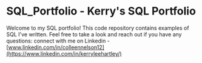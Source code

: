 # SQL_Portfolio - Kerry's SQL Portfolio

Welcome to my SQL portfolio! This code repository contains examples of SQL I've written. Feel free to take a look and reach out if you have any questions: connect with me on Linkedin - [www.linkedin.com/in/colleennelson12](https://www.linkedin.com/in/kerryleehartley/)
